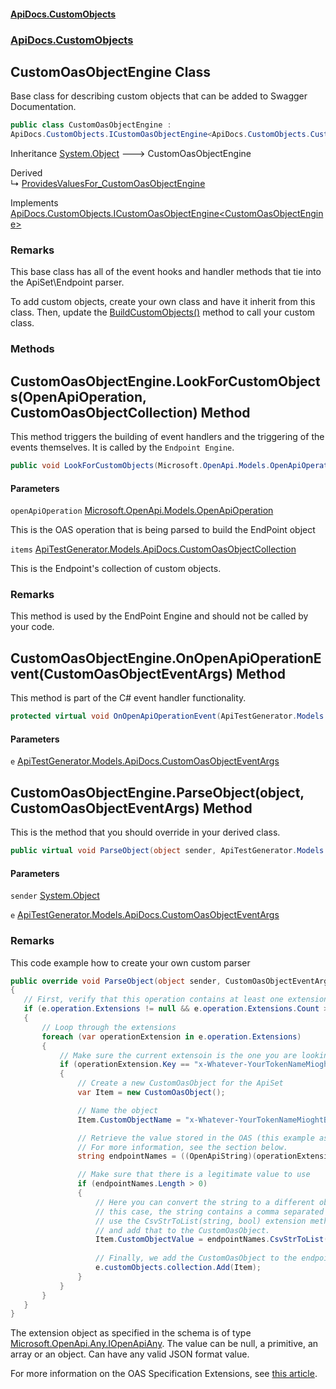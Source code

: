 #### [ApiDocs.CustomObjects](ApiDocs.CustomObjects.md 'ApiDocs.CustomObjects')
### [ApiDocs.CustomObjects](ApiDocs.CustomObjects.md#ApiDocs.CustomObjects 'ApiDocs.CustomObjects')

## CustomOasObjectEngine Class

Base class for describing custom objects that can be added
to Swagger Documentation.

```csharp
public class CustomOasObjectEngine :
ApiDocs.CustomObjects.ICustomOasObjectEngine<ApiDocs.CustomObjects.CustomOasObjectEngine>
```

Inheritance [System.Object](https://docs.microsoft.com/en-us/dotnet/api/System.Object 'System.Object') &#129106; CustomOasObjectEngine

Derived  
&#8627; [ProvidesValuesFor_CustomOasObjectEngine](ProvidesValuesFor_CustomOasObjectEngine.md 'ApiDocs.CustomObjects.ProvidesValuesFor_CustomOasObjectEngine')

Implements [ApiDocs.CustomObjects.ICustomOasObjectEngine&lt;](ICustomOasObjectEngine_T_.md 'ApiDocs.CustomObjects.ICustomOasObjectEngine<T>')[CustomOasObjectEngine](CustomOasObjectEngine.md 'ApiDocs.CustomObjects.CustomOasObjectEngine')[&gt;](ICustomOasObjectEngine_T_.md 'ApiDocs.CustomObjects.ICustomOasObjectEngine<T>')

### Remarks

This base class has all of the event hooks and handler methods that tie into the ApiSet\Endpoint parser.

To add custom objects, create your own class and have it inherit from this class. Then, update the 
[BuildCustomObjects()](AddAllCustomObjectEngines.md#ApiDocs.CustomObjects.AddAllCustomObjectEngines.BuildCustomObjects() 'ApiDocs.CustomObjects.AddAllCustomObjectEngines.BuildCustomObjects()') method to call your custom class.
### Methods

<a name='ApiDocs.CustomObjects.CustomOasObjectEngine.LookForCustomObjects(Microsoft.OpenApi.Models.OpenApiOperation,ApiTestGenerator.Models.ApiDocs.CustomOasObjectCollection)'></a>

## CustomOasObjectEngine.LookForCustomObjects(OpenApiOperation, CustomOasObjectCollection) Method

This method triggers the building of event handlers and the triggering of the
events themselves. It is called by the `Endpoint Engine`.

```csharp
public void LookForCustomObjects(Microsoft.OpenApi.Models.OpenApiOperation openApiOperation, ApiTestGenerator.Models.ApiDocs.CustomOasObjectCollection items);
```
#### Parameters

<a name='ApiDocs.CustomObjects.CustomOasObjectEngine.LookForCustomObjects(Microsoft.OpenApi.Models.OpenApiOperation,ApiTestGenerator.Models.ApiDocs.CustomOasObjectCollection).openApiOperation'></a>

`openApiOperation` [Microsoft.OpenApi.Models.OpenApiOperation](https://docs.microsoft.com/en-us/dotnet/api/Microsoft.OpenApi.Models.OpenApiOperation 'Microsoft.OpenApi.Models.OpenApiOperation')

This is the OAS operation that is being parsed to build the EndPoint object

<a name='ApiDocs.CustomObjects.CustomOasObjectEngine.LookForCustomObjects(Microsoft.OpenApi.Models.OpenApiOperation,ApiTestGenerator.Models.ApiDocs.CustomOasObjectCollection).items'></a>

`items` [ApiTestGenerator.Models.ApiDocs.CustomOasObjectCollection](https://docs.microsoft.com/en-us/dotnet/api/ApiTestGenerator.Models.ApiDocs.CustomOasObjectCollection 'ApiTestGenerator.Models.ApiDocs.CustomOasObjectCollection')

This is the Endpoint's collection of custom objects.

### Remarks
This method is used by the EndPoint Engine and should not be called by your code.

<a name='ApiDocs.CustomObjects.CustomOasObjectEngine.OnOpenApiOperationEvent(ApiTestGenerator.Models.ApiDocs.CustomOasObjectEventArgs)'></a>

## CustomOasObjectEngine.OnOpenApiOperationEvent(CustomOasObjectEventArgs) Method

This method is part of the C# event handler functionality.

```csharp
protected virtual void OnOpenApiOperationEvent(ApiTestGenerator.Models.ApiDocs.CustomOasObjectEventArgs e);
```
#### Parameters

<a name='ApiDocs.CustomObjects.CustomOasObjectEngine.OnOpenApiOperationEvent(ApiTestGenerator.Models.ApiDocs.CustomOasObjectEventArgs).e'></a>

`e` [ApiTestGenerator.Models.ApiDocs.CustomOasObjectEventArgs](https://docs.microsoft.com/en-us/dotnet/api/ApiTestGenerator.Models.ApiDocs.CustomOasObjectEventArgs 'ApiTestGenerator.Models.ApiDocs.CustomOasObjectEventArgs')

<a name='ApiDocs.CustomObjects.CustomOasObjectEngine.ParseObject(object,ApiTestGenerator.Models.ApiDocs.CustomOasObjectEventArgs)'></a>

## CustomOasObjectEngine.ParseObject(object, CustomOasObjectEventArgs) Method

This is the method that you should override in your derived class.

```csharp
public virtual void ParseObject(object sender, ApiTestGenerator.Models.ApiDocs.CustomOasObjectEventArgs e);
```
#### Parameters

<a name='ApiDocs.CustomObjects.CustomOasObjectEngine.ParseObject(object,ApiTestGenerator.Models.ApiDocs.CustomOasObjectEventArgs).sender'></a>

`sender` [System.Object](https://docs.microsoft.com/en-us/dotnet/api/System.Object 'System.Object')

<a name='ApiDocs.CustomObjects.CustomOasObjectEngine.ParseObject(object,ApiTestGenerator.Models.ApiDocs.CustomOasObjectEventArgs).e'></a>

`e` [ApiTestGenerator.Models.ApiDocs.CustomOasObjectEventArgs](https://docs.microsoft.com/en-us/dotnet/api/ApiTestGenerator.Models.ApiDocs.CustomOasObjectEventArgs 'ApiTestGenerator.Models.ApiDocs.CustomOasObjectEventArgs')

### Remarks
This code example how to create your own custom parser

```cs
public override void ParseObject(object sender, CustomOasObjectEventArgs e)
{
   // First, verify that this operation contains at least one extension 
   if (e.operation.Extensions != null && e.operation.Extensions.Count > 0)
   {
       // Loop through the extensions
       foreach (var operationExtension in e.operation.Extensions)
       {
           // Make sure the current extensoin is the one you are looking for
           if (operationExtension.Key == "x-Whatever-YourTokenNameMioghtBe")
           {
               // Create a new CustomOasObject for the ApiSet
               var Item = new CustomOasObject();

               // Name the object
               Item.CustomObjectName = "x-Whatever-YourTokenNameMioghtBe";

               // Retrieve the value stored in the OAS (this example assumes it is a string)
               // For more information, see the section below.
               string endpointNames = ((OpenApiString)(operationExtension.Value)).Value;

               // Make sure that there is a legitimate value to use
               if (endpointNames.Length > 0)
               {
                   // Here you can convert the string to a different object type as needed. In
                   // this case, the string contains a comma separated list of strings, so we
                   // use the CsvStrToList(string, bool) extension method to create a list 
                   // and add that to the CustomOasObject.
                   Item.CustomObjectValue = endpointNames.CsvStrToList();
                   
                   // Finally, we add the CustomOasObject to the endpoint's collection
                   e.customObjects.collection.Add(Item);
               }
           }
       }
   }
}
```

The extension object as specified in the schema is of type [Microsoft.OpenApi.Any.IOpenApiAny](https://docs.microsoft.com/en-us/dotnet/api/Microsoft.OpenApi.Any.IOpenApiAny 'Microsoft.OpenApi.Any.IOpenApiAny'). 
 The value can be null, a primitive, an array or an object. Can have any valid JSON format value.

For more information on the OAS Specification Extensions, see [
             this article](https://spec.openapis.org/oas/v3.0.0#specification-extensions 'https://spec.openapis.org/oas/v3.0.0#specification-extensions').